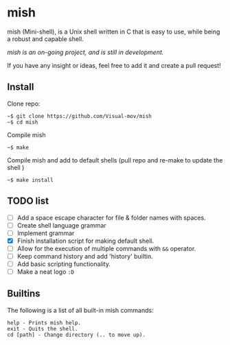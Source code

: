 # mish
mish (Mini-shell), is a Unix shell written in C that is easy to use, while being a robust and capable shell.

*mish is an on-going project, and is still in development.*

If you have any insight or ideas, feel free to add it and create a pull request!

## Install
Clone repo:
```
~$ git clone https://github.com/Visual-mov/mish
~$ cd mish
```

Compile mish
```
~$ make
```

Compile mish and add to default shells (pull repo and re-make to update the shell )
```
~$ make install
```

## TODO list
- [ ] Add a space escape character for file & folder names with spaces.
- [ ] Create shell language grammar
- [ ] Implement grammar
- [x] Finish installation script for making default shell.
- [ ] Allow for the execution of multiple commands with `&&` operator.
- [ ] Keep command history and add 'history' builtin.
- [ ] Add basic scripting functionality.
- [ ] Make a neat logo `:D`

## Builtins
The following is a list of all built-in mish commands:
```
help - Prints mish help.
exit - Quits the shell.
cd [path] - Change directory (.. to move up).
```